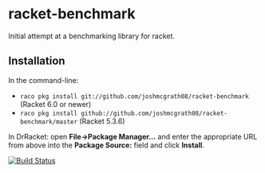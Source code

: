 racket-benchmark
================

Initial attempt at a benchmarking library for racket.

Installation
------------

In the command-line:

  * `raco pkg install git://github.com/joshmcgrath08/racket-benchmark` (Racket 6.0 or newer)
  * `raco pkg install github://github.com/joshmcgrath08/racket-benchmark/master` (Racket 5.3.6)

In DrRacket: open **File->Package Manager...** and enter the appropriate URL from above
into the **Package Source:** field and click **Install**.

[![Build Status](https://travis-ci.org/joshmcgrath08/racket-benchmark.png?branch=master)](https://travis-ci.org/joshmcgrath08/racket-benchmark)
